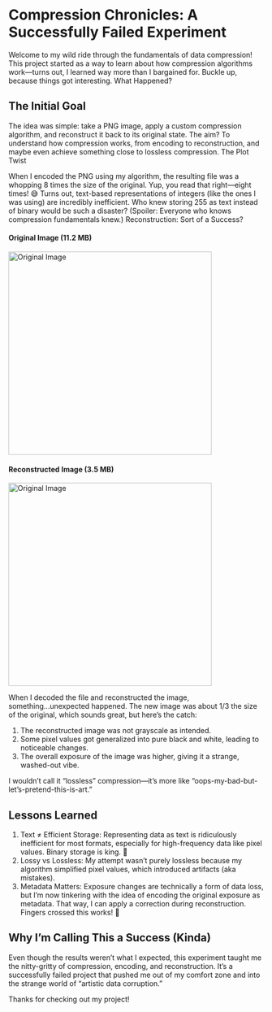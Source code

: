 # Compression Chronicles: A Successfully Failed Experiment

Welcome to my wild ride through the fundamentals of data compression! This project started as a way to learn about how compression algorithms work—turns out, I learned way more than I bargained for. Buckle up, because things got interesting.
What Happened?

## The Initial Goal

The idea was simple: take a PNG image, apply a custom compression algorithm, and reconstruct it back to its original state. The aim? To understand how compression works, from encoding to reconstruction, and maybe even achieve something close to lossless compression.
The Plot Twist

When I encoded the PNG using my algorithm, the resulting file was a whopping 8 times the size of the original. Yup, you read that right—eight times! 😅 Turns out, text-based representations of integers (like the ones I was using) are incredibly inefficient. Who knew storing 255 as text instead of binary would be such a disaster? (Spoiler: Everyone who knows compression fundamentals knew.)
Reconstruction: Sort of a Success?

#### Original Image (11.2 MB)
<img src="example7.png" alt="Original Image" width=400px>

#### Reconstructed Image (3.5 MB)
<img src="reconstructed-example7.png" alt="Original Image" width=400px>

When I decoded the file and reconstructed the image, something...unexpected happened. The new image was about 1/3 the size of the original, which sounds great, but here’s the catch:

  1) The reconstructed image was not grayscale as intended.
  2) Some pixel values got generalized into pure black and white, leading to noticeable changes.
  3) The overall exposure of the image was higher, giving it a strange, washed-out vibe.

I wouldn’t call it “lossless” compression—it’s more like “oops-my-bad-but-let’s-pretend-this-is-art.”

## Lessons Learned

  1) Text ≠ Efficient Storage: Representing data as text is ridiculously inefficient for most formats, especially for high-frequency data like pixel values. Binary storage is king. 👑
  2) Lossy vs Lossless: My attempt wasn’t purely lossless because my algorithm simplified pixel values, which introduced artifacts (aka mistakes).
  3) Metadata Matters: Exposure changes are technically a form of data loss, but I’m now tinkering with the idea of encoding the original exposure as metadata. That way, I can apply a correction during reconstruction. Fingers crossed this works! 🤞


## Why I’m Calling This a Success (Kinda)

Even though the results weren’t what I expected, this experiment taught me the nitty-gritty of compression, encoding, and reconstruction. It’s a successfully failed project that pushed me out of my comfort zone and into the strange world of “artistic data corruption.”

Thanks for checking out my project!
